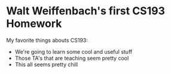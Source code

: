 # Walt Weiffenbach's first CS193 Homework

My favorite things abouts CS193: 
- We're going to learn some cool and useful stuff
- Those TA's that are teaching seem pretty cool
- This all seems pretty chill
